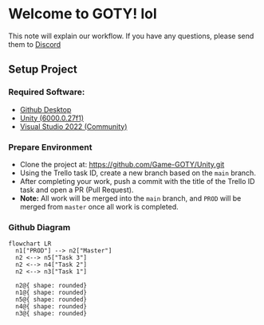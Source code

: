 
# Welcome to GOTY! lol

This note will explain our workflow. If you have any questions, please send them to [Discord](https://discord.gg/VAsXF9tM)

## Setup Project
### Required Software: 
- [Github Desktop](https://desktop.github.com/download/)
- [Unity (6000.0.27f1)](https://unity.com/releases/editor/whats-new/6000.0.27)
- [Visual Studio 2022 (Community)](https://visualstudio.microsoft.com/vs/community/)
### Prepare Environment
 - Clone the project at: https://github.com/Game-GOTY/Unity.git
 - Using the Trello task ID, create a new branch based on the `main` branch.
 - After completing your work, push a commit with the title of the Trello ID task and open a PR (Pull Request).
 - **Note:** All work will be merged into the `main` branch, and `PROD` will be merged from `master` once all work is completed.

### Github Diagram 

```mermaid
flowchart LR
  n1["PROD"] --> n2["Master"]
  n2 <--> n5["Task 3"]
  n2 <--> n4["Task 2"]
  n2 <--> n3["Task 1"]
  
  n2@{ shape: rounded}
  n1@{ shape: rounded}
  n5@{ shape: rounded}
  n4@{ shape: rounded}
  n3@{ shape: rounded}
```